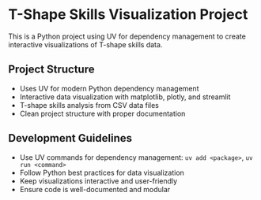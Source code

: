 # T-Shape Skills Visualization Project

This is a Python project using UV for dependency management to create interactive visualizations of T-shape skills data.

## Project Structure
- Uses UV for modern Python dependency management
- Interactive data visualization with matplotlib, plotly, and streamlit
- T-shape skills analysis from CSV data files
- Clean project structure with proper documentation

## Development Guidelines
- Use UV commands for dependency management: `uv add <package>`, `uv run <command>`
- Follow Python best practices for data visualization
- Keep visualizations interactive and user-friendly
- Ensure code is well-documented and modular